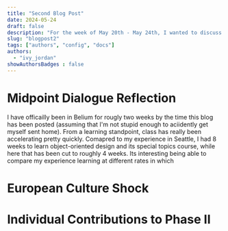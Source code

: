 ```yaml
---
title: "Second Blog Post"
date: 2024-05-24
draft: false
description: "For the week of May 20th - May 24th, I wanted to discuss some of the new things I've learned since being in Belgium. "
slug: "blogpost2"  
tags: ["authors", "config", "docs"]
authors:
  - "ivy_jordan"
showAuthorsBadges : false
---
```

# **Midpoint Dialogue Reflection**
I have officailly been in Belium for rougly two weeks by the time this blog has been posted (assuming that I'm not stupid enough to aciidently get myself sent home). From a learning standpoint, class has really been accelerating pretty quickly. Comapred to my experience in Seattle, I had 8 weeks to learn object-oriented design and its special topics course, while here that has been cut to roughly 4 weeks. Its interesting being able to compare my experience learning at different rates in which  


# **European Culture Shock**



# **Individual Contributions to Phase II**